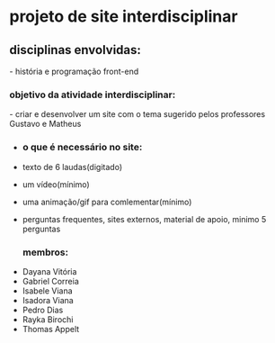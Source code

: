 # projeto de site interdisciplinar

<h2> disciplinas envolvidas: </h2>
- história e programação front-end

<h3> objetivo da atividade interdisciplinar:</h3>
- criar e desenvolver um site com o tema sugerido pelos professores Gustavo e Matheus

- <h3> o que é necessário no site:</h3>

- texto de 6 laudas(digitado)
- um vídeo(mínimo)
- uma animação/gif para comlementar(mínimo)
- perguntas frequentes, sites externos, material de apoio, minimo 5 perguntas

  <ul>
 <h3> membros:</h3>
 <li>Dayana Vitória</li>
 <li>Gabriel Correia </li>
 <li>Isabele Viana</li>
 <li>Isadora Viana</li>
 <li>Pedro Dias</li>
 <li>Rayka Birochi</li>
  <li>Thomas Appelt</li>
</ul>

